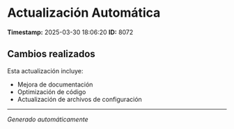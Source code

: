 # Actualización Automática

**Timestamp:** 2025-03-30 18:06:20
**ID:** 8072

## Cambios realizados

Esta actualización incluye:
- Mejora de documentación
- Optimización de código
- Actualización de archivos de configuración

---
*Generado automáticamente*
